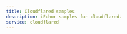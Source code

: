 ```yaml
---
title: Cloudflared samples
description: iEchor samples for cloudflared.
service: cloudflared
---
```

